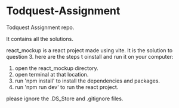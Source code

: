 # Todquest-Assignment
Todquest Assignment repo.

It contains all the solutions.

react_mockup is a react project made using vite. It is the solution to question 3. 
here are the steps t oinstall and run it on your computer:
1. open the react_mockup directory.
2. open terminal at that location.
3. run 'npm install' to install the dependencies and packages.
4. run 'npm run dev' to run the react project.

please ignore the .DS_Store and .gitignore files.
